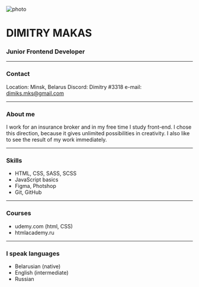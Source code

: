 ![photo](../rsschool-cv/IMG_1505.jpg)
# **DIMITRY MAKAS**
### **Junior Frontend Developer**

---

### Contact
Location: Minsk, Belarus
Discord: Dimitry #3318
e-mail: dimiks.mks@gmail.com

---

### About me
I work for an insurance broker and in my free time I study front-end. I chose this direction, because it gives unlimited possibilities in creativity. I also like to see the result of my work immediately.

---

### Skills
* HTML, CSS, SASS, SCSS
* JavaScript basics
* Figma, Photshop
* Git, GitHub  

---

### Courses
* udemy.com (html, CSS)
* htmlacademy.ru

---

### I speak languages
* Belarusian (native)
* English (intermediate)
* Russian 






